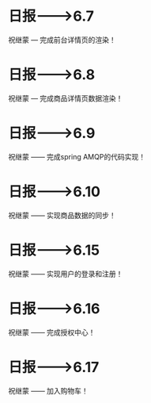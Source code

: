 #  日报--->6.7

祝继蒙 — 完成前台详情页的渲染！

#  日报--->6.8

祝继蒙 — 完成商品详情页数据渲染！

#  日报--->6.9
祝继蒙 —— 完成spring AMQP的代码实现！

#  日报--->6.10
祝继蒙 —— 实现商品数据的同步！

#  日报--->6.15
祝继蒙 —— 实现用户的登录和注册！

#  日报--->6.16
祝继蒙 —— 完成授权中心！

#  日报--->6.17
祝继蒙 —— 加入购物车！
